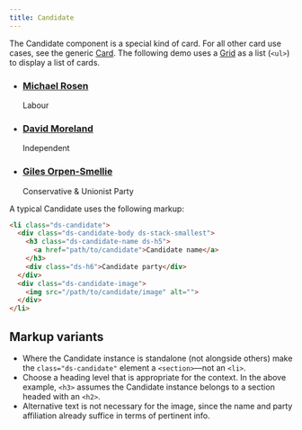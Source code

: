 ```yaml
---
title: Candidate
---
```


The Candidate component is a special kind of card. For all other card use cases, see the generic [Card]({{site.basedir}}/components/card). The following demo uses a [Grid]({{site.basedir}}/components/grid) as a list (`<ul>`) to display a list of cards.

<div class="ds-scope">
  <div class="site-resizer">
    <ul class="ds-grid">
      <li class="ds-candidate">
        <div class="ds-candidate-body ds-stack-smallest">
          <h3 class="ds-candidate-name ds-h5">
            <a href="path/to/candidate">Michael Rosen</a>
          </h3>
          <div class="ds-h6">Labour</div>
        </div>
        <div class="ds-candidate-image">
          <img src="{{site.basedir}}/images/candidate_example.jpg" alt="">
        </div>
      </li>
      <li class="ds-candidate">
        <div class="ds-candidate-body ds-stack-smallest">
          <h3 class="ds-candidate-name ds-h5">
            <a href="path/to/candidate">David Moreland</a>
          </h3>
          <div class="ds-h6">Independent</div>
        </div>
        <div class="ds-candidate-image">
          <img src="{{site.basedir}}/images/candidate_example_2.jpg" alt="">
        </div>
      </li>
      <li class="ds-candidate">
        <div class="ds-candidate-body ds-stack-smallest">
          <h3 class="ds-candidate-name ds-h5">
            <a href="path/to/candidate">Giles Orpen-Smellie</a>
          </h3>
          <div class="ds-h6">Conservative & Unionist Party</div>
        </div>
        <div class="ds-candidate-image">
          <img src="{{site.basedir}}/images/candidate_example_3.jpg" alt="">
        </div>
      </li>
    </ul>
  </div>
</div>

A typical Candidate uses the following markup:

```html
<li class="ds-candidate">
  <div class="ds-candidate-body ds-stack-smallest">
    <h3 class="ds-candidate-name ds-h5">
      <a href="path/to/candidate">Candidate name</a>
    </h3>
    <div class="ds-h6">Candidate party</div>
  </div>
  <div class="ds-candidate-image">
    <img src="/path/to/candidate/image" alt="">
  </div>
</li>
```

## Markup variants

* Where the Candidate instance is standalone (not alongside others) make the `class="ds-candidate"` element a `<section>`—not an `<li>`.
* Choose a heading level that is appropriate for the context. In the above example, `<h3>` assumes the Candidate instance belongs to a section headed with an `<h2>`.
* Alternative text is not necessary for the image, since the name and party affiliation already suffice in terms of pertinent info.

